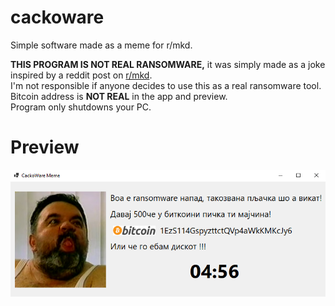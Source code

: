 # cackoware
Simple software made as a meme for r/mkd.  

<b>THIS PROGRAM IS NOT REAL RANSOMWARE,</b> it was simply made as a joke inspired by a reddit post on [r/mkd](https://www.reddit.com/r/mkd/comments/s6eaif/%D0%BA%D0%B0%D0%B2%D0%B0%D0%B4%D0%B0%D1%80%D0%B5%D1%87%D0%BA%D0%B8_ransomware/).  
I'm not responsible if anyone decides to use this as a real ransomware tool.  
Bitcoin address is <b>NOT REAL</b> in the app and preview.  
Program only shutdowns your PC.  

# Preview
![Preview](meme.png "preview")
